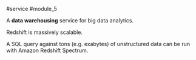 #service #module_5

A **data warehousing** service for big data analytics.

Redshift is massively scalable.

A SQL query against tons (e.g. exabytes) of unstructured data can be run with Amazon Redshift Spectrum.